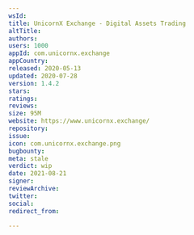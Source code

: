 ```yaml
---
wsId: 
title: UnicornX Exchange - Digital Assets Trading
altTitle: 
authors: 
users: 1000
appId: com.unicornx.exchange
appCountry: 
released: 2020-05-13
updated: 2020-07-28
version: 1.4.2
stars: 
ratings: 
reviews: 
size: 95M
website: https://www.unicornx.exchange/
repository: 
issue: 
icon: com.unicornx.exchange.png
bugbounty: 
meta: stale
verdict: wip
date: 2021-08-21
signer: 
reviewArchive: 
twitter: 
social: 
redirect_from: 

---
```


